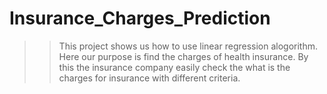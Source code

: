 # Insurance_Charges_Prediction
>> This project shows us how to use linear regression alogorithm.
>> Here our purpose is find the charges of health insurance.
>> By this the insurance company easily check the what is the charges for insurance with different criteria.
